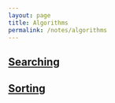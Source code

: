 ```yaml
---
layout: page
title: Algorithms
permalink: /notes/algorithms
---
```


## [Searching](/notes/algorithms/searching)

## [Sorting](/notes/algorithms/sorting)
